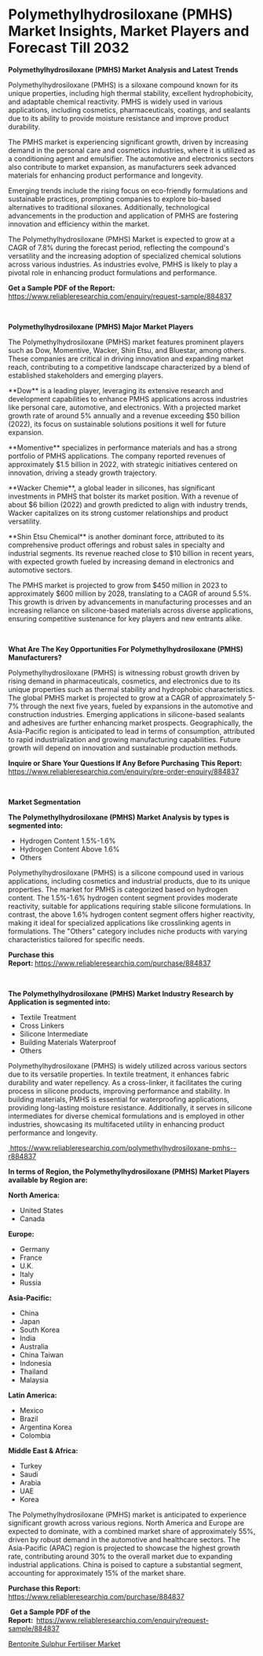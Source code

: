 <p><h1>Polymethylhydrosiloxane (PMHS) Market Insights, Market Players and Forecast Till 2032</h1></p><p><strong>Polymethylhydrosiloxane (PMHS) Market Analysis and Latest Trends</strong></p>
<p><p>Polymethylhydrosiloxane (PMHS) is a siloxane compound known for its unique properties, including high thermal stability, excellent hydrophobicity, and adaptable chemical reactivity. PMHS is widely used in various applications, including cosmetics, pharmaceuticals, coatings, and sealants due to its ability to provide moisture resistance and improve product durability.</p><p>The PMHS market is experiencing significant growth, driven by increasing demand in the personal care and cosmetics industries, where it is utilized as a conditioning agent and emulsifier. The automotive and electronics sectors also contribute to market expansion, as manufacturers seek advanced materials for enhancing product performance and longevity. </p><p>Emerging trends include the rising focus on eco-friendly formulations and sustainable practices, prompting companies to explore bio-based alternatives to traditional siloxanes. Additionally, technological advancements in the production and application of PMHS are fostering innovation and efficiency within the market.</p><p>The Polymethylhydrosiloxane (PMHS) Market is expected to grow at a CAGR of 7.8% during the forecast period, reflecting the compound's versatility and the increasing adoption of specialized chemical solutions across various industries. As industries evolve, PMHS is likely to play a pivotal role in enhancing product formulations and performance.</p></p>
<p><strong>Get a Sample PDF of the Report:&nbsp;</strong> <a href="https://www.reliableresearchiq.com/enquiry/request-sample/884837?utm_campaign=2173&utm_medium=2&utm_source=Github&utm_content=ia&utm_term=01022025&utm_id=polymethylhydrosiloxane-pmhs">https://www.reliableresearchiq.com/enquiry/request-sample/884837</a></p>
<p>&nbsp;</p>
<p><strong>Polymethylhydrosiloxane (PMHS) Major Market Players</strong></p>
<p><p>The Polymethylhydrosiloxane (PMHS) market features prominent players such as Dow, Momentive, Wacker, Shin Etsu, and Bluestar, among others. These companies are critical in driving innovation and expanding market reach, contributing to a competitive landscape characterized by a blend of established stakeholders and emerging players.</p><p>**Dow** is a leading player, leveraging its extensive research and development capabilities to enhance PMHS applications across industries like personal care, automotive, and electronics. With a projected market growth rate of around 5% annually and a revenue exceeding $50 billion (2022), its focus on sustainable solutions positions it well for future expansion.</p><p>**Momentive** specializes in performance materials and has a strong portfolio of PMHS applications. The company reported revenues of approximately $1.5 billion in 2022, with strategic initiatives centered on innovation, driving a steady growth trajectory.</p><p>**Wacker Chemie**, a global leader in silicones, has significant investments in PMHS that bolster its market position. With a revenue of about $6 billion (2022) and growth predicted to align with industry trends, Wacker capitalizes on its strong customer relationships and product versatility.</p><p>**Shin Etsu Chemical** is another dominant force, attributed to its comprehensive product offerings and robust sales in specialty and industrial segments. Its revenue reached close to $10 billion in recent years, with expected growth fueled by increasing demand in electronics and automotive sectors.</p><p>The PMHS market is projected to grow from $450 million in 2023 to approximately $600 million by 2028, translating to a CAGR of around 5.5%. This growth is driven by advancements in manufacturing processes and an increasing reliance on silicone-based materials across diverse applications, ensuring competitive sustenance for key players and new entrants alike.</p></p>
<p>&nbsp;</p>
<p><strong>What Are The Key Opportunities For Polymethylhydrosiloxane (PMHS) Manufacturers?</strong></p>
<p><p>Polymethylhydrosiloxane (PMHS) is witnessing robust growth driven by rising demand in pharmaceuticals, cosmetics, and electronics due to its unique properties such as thermal stability and hydrophobic characteristics. The global PMHS market is projected to grow at a CAGR of approximately 5-7% through the next five years, fueled by expansions in the automotive and construction industries. Emerging applications in silicone-based sealants and adhesives are further enhancing market prospects. Geographically, the Asia-Pacific region is anticipated to lead in terms of consumption, attributed to rapid industrialization and growing manufacturing capabilities. Future growth will depend on innovation and sustainable production methods.</p></p>
<p><strong>Inquire or Share Your Questions If Any Before Purchasing This Report:</strong> <a href="https://www.reliableresearchiq.com/enquiry/pre-order-enquiry/884837?utm_campaign=2173&utm_medium=2&utm_source=Github&utm_content=ia&utm_term=01022025&utm_id=polymethylhydrosiloxane-pmhs">https://www.reliableresearchiq.com/enquiry/pre-order-enquiry/884837</a></p>
<p>&nbsp;</p>
<p><strong>Market Segmentation</strong></p>
<p><strong>The Polymethylhydrosiloxane (PMHS) Market Analysis by types is segmented into:</strong></p>
<p><ul><li>Hydrogen Content 1.5%-1.6%</li><li>Hydrogen Content Above 1.6%</li><li>Others</li></ul></p>
<p><p>Polymethylhydrosiloxane (PMHS) is a silicone compound used in various applications, including cosmetics and industrial products, due to its unique properties. The market for PMHS is categorized based on hydrogen content. The 1.5%-1.6% hydrogen content segment provides moderate reactivity, suitable for applications requiring stable silicone formulations. In contrast, the above 1.6% hydrogen content segment offers higher reactivity, making it ideal for specialized applications like crosslinking agents in formulations. The "Others" category includes niche products with varying characteristics tailored for specific needs.</p></p>
<p><strong>Purchase this Report:&nbsp;</strong><a href="https://www.reliableresearchiq.com/purchase/884837?utm_campaign=2173&utm_medium=2&utm_source=Github&utm_content=ia&utm_term=01022025&utm_id=polymethylhydrosiloxane-pmhs">https://www.reliableresearchiq.com/purchase/884837</a></p>
<p>&nbsp;</p>
<p><strong>The Polymethylhydrosiloxane (PMHS) Market Industry Research by Application is segmented into:</strong></p>
<p><ul><li>Textile Treatment</li><li>Cross Linkers</li><li>Silicone Intermediate</li><li>Building Materials Waterproof</li><li>Others</li></ul></p>
<p><p>Polymethylhydrosiloxane (PMHS) is widely utilized across various sectors due to its versatile properties. In textile treatment, it enhances fabric durability and water repellency. As a cross-linker, it facilitates the curing process in silicone products, improving performance and stability. In building materials, PMHS is essential for waterproofing applications, providing long-lasting moisture resistance. Additionally, it serves in silicone intermediates for diverse chemical formulations and is employed in other industries, showcasing its multifaceted utility in enhancing product performance and longevity.</p></p>
<p><a href="https://www.reliableresearchiq.com/polymethylhydrosiloxane-pmhs--r884837?utm_campaign=2173&utm_medium=2&utm_source=Github&utm_content=ia&utm_term=01022025&utm_id=polymethylhydrosiloxane-pmhs">&nbsp;https://www.reliableresearchiq.com/polymethylhydrosiloxane-pmhs--r884837</a></p>
<p><strong>In terms of Region, the Polymethylhydrosiloxane (PMHS) Market Players available by Region are:</strong></p>
<p>
    <p> <strong> North America: </strong>
        <ul>
            <li>United States</li>
            <li>Canada</li>
        </ul>
        </p> 
    <p> <strong> Europe: </strong>
        <ul>
            <li>Germany</li>
            <li>France</li>
            <li>U.K.</li>
            <li>Italy</li>
            <li>Russia</li>
        </ul>
        </p> 
    <p> <strong> Asia-Pacific: </strong>
        <ul>
            <li>China</li>
            <li>Japan</li>
            <li>South Korea</li>
            <li>India</li>
            <li>Australia</li>
            <li>China Taiwan</li>
            <li>Indonesia</li>
            <li>Thailand</li>
            <li>Malaysia</li>
        </ul>
        </p> 
    <p> <strong> Latin America: </strong>
        <ul>
            <li>Mexico</li>
            <li>Brazil</li>
            <li>Argentina Korea</li>
            <li>Colombia</li>
        </ul>
        </p> 
    <p> <strong> Middle East & Africa: </strong>
        <ul>
            <li>Turkey</li>
            <li>Saudi</li>
            <li>Arabia</li>
            <li>UAE</li>
            <li>Korea</li>
        </ul>
    </p>
    </p>
<p><p>The Polymethylhydrosiloxane (PMHS) market is anticipated to experience significant growth across various regions. North America and Europe are expected to dominate, with a combined market share of approximately 55%, driven by robust demand in the automotive and healthcare sectors. The Asia-Pacific (APAC) region is projected to showcase the highest growth rate, contributing around 30% to the overall market due to expanding industrial applications. China is poised to capture a substantial segment, accounting for approximately 15% of the market share.</p></p>
<p><strong>Purchase this Report: </strong><a href="https://www.reliableresearchiq.com/purchase/884837?utm_campaign=2173&utm_medium=2&utm_source=Github&utm_content=ia&utm_term=01022025&utm_id=polymethylhydrosiloxane-pmhs">https://www.reliableresearchiq.com/purchase/884837</a></p>
<p>&nbsp;<strong>Get a Sample PDF of the Report:&nbsp;&nbsp;</strong><a href="https://www.reliableresearchiq.com/enquiry/request-sample/884837?utm_campaign=2173&utm_medium=2&utm_source=Github&utm_content=ia&utm_term=01022025&utm_id=polymethylhydrosiloxane-pmhs">https://www.reliableresearchiq.com/enquiry/request-sample/884837</a></p>
<p><strong></strong></p>
<p><p><a href="https://github.com/seanmcma708/Market-Research-Report-List-1/blob/main/bentonite-sulphur-fertiliser-market.md?utm_campaign=2173&utm_medium=2&utm_source=Github&utm_content=ia&utm_term=01022025&utm_id=polymethylhydrosiloxane-pmhs">Bentonite Sulphur Fertiliser Market</a></p></p>